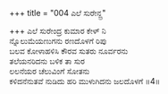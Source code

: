+++
title = "004 ಎಲೆ ಸುರೇನ್ದ್ರ"

+++
ಎಲೆ ಸುರೇಂದ್ರ ಕುಮಾರ ಕೇಳ್ ನಿ  
ನ್ನೊಲುಮೆಯಣುಗನು ರಣದೊಳಗೆ ರಿಪು  
ಬಲವ ಕೋಳಾಹಳಿಸಿ ಕೌರವ ಸುತರು ನೂರ್ವರನು  
ತಲೆಯನರಿದನು ಬಳಿಕ ತಾ ಸುರ  
ಲಲನೆಯರ ಚೆಲುವಿಂಗೆ ಸೋತನು  
ಕಳಿದನೆನುತವೆ ನುಡಿದು ಹರಿ ಮುಳುಗಿದನು ಜಲದೊಳಗೆ    ॥4॥